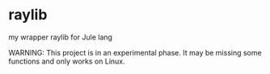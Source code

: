 # raylib
my wrapper raylib for Jule lang

WARNING: This project is in an experimental phase. It may be missing some functions and only works on Linux.